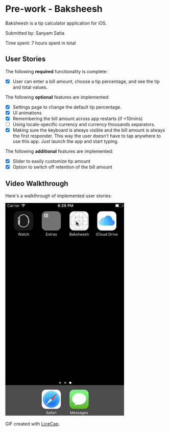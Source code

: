 # Pre-work - Baksheesh

Baksheesh is a tip calculator application for iOS.

Submitted by: Sanyam Satia

Time spent: 7 hours spent in total

## User Stories

The following **required** functionality is complete:
* [x] User can enter a bill amount, choose a tip percentage, and see the tip and total values.

The following **optional** features are implemented:
* [x] Settings page to change the default tip percentage.
* [x] UI animations
* [x] Remembering the bill amount across app restarts (if <10mins)
* [ ] Using locale-specific currency and currency thousands separators.
* [x] Making sure the keyboard is always visible and the bill amount is always the first responder. This way the user doesn't have to tap anywhere to use this app. Just launch the app and start typing.

The following **additional** features are implemented:

- [x] Slider to easily customize tip amount
- [x] Option to switch off retention of the bill amount

## Video Walkthrough

Here's a walkthrough of implemented user stories:

<img src='https://github.com/SanyamSatia/Baksheesh/blob/master/demo.gif' title='Video Walkthrough' width='' alt='Video Walkthrough' />

GIF created with [LiceCap](http://www.cockos.com/licecap/).
